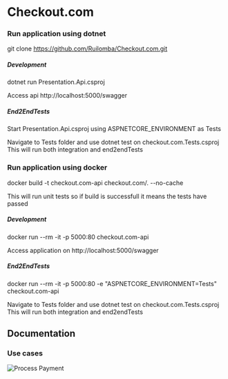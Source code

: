# Checkout.com

### Run application using dotnet

git clone https://github.com/Ruilomba/Checkout.com.git

##### Development
dotnet run Presentation.Api.csproj

Access api http://localhost:5000/swagger

##### End2EndTests
Start Presentation.Api.csproj using ASPNETCORE_ENVIRONMENT as Tests

Navigate to Tests folder and use dotnet test on checkout.com.Tests.csproj
This will run both integration and end2endTests

### Run application using docker

docker build -t checkout.com-api checkout.com/. --no-cache

This will run unit tests so if build is successfull it means the tests have passed

##### Development
docker run --rm -it -p 5000:80 checkout.com-api 

Access application on http://localhost:5000/swagger

##### End2EndTests
docker run --rm -it -p 5000:80 -e "ASPNETCORE_ENVIRONMENT=Tests" checkout.com-api

Navigate to Tests folder and use dotnet test on checkout.com.Tests.csproj
This will run both integration and end2endTests

## Documentation


### Use cases

![Process Payment](Documentation/UseCases/ProcessPayment.png)
